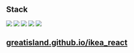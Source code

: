 <h2>Stack</h2>

<span><img src="https://img.shields.io/badge/-JavaScript-F7DF1E?style=flat&logo=JavaScript&logoColor=white"/></span>
<img src="https://img.shields.io/badge/-React-61DAFB?style=flat&logo=React&logoColor=white"/>
<img src="https://img.shields.io/badge/-Redux-764ABC?style=flat&logo=Redux&logoColor=white"/>
<img src="https://img.shields.io/badge/-React Router-CA4245?style=flat&logo=React Router&logoColor=white"/>
<img src="https://img.shields.io/badge/-styled components-DB7093?style=flat&logo=styled-components&logoColor=white"/>

<h2><a href="https://greatisland.github.io/ikea_react" target="_blank">
greatisland.github.io/ikea_react
</a></h2>
